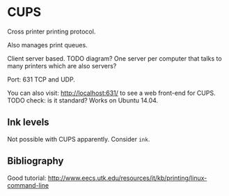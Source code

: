 # CUPS

Cross printer printing protocol.

Also manages print queues.

Client server based. TODO diagram? One server per computer that talks to many printers which are also servers?

Port: 631 TCP and UDP.

You can also visit: <http://localhost:631/> to see a web front-end for CUPS. TODO check: is it standard? Works on Ubuntu 14.04.

## Ink levels

Not possible with CUPS apparently. Consider `ink`.

## Bibliography

Good tutorial: <http://www.eecs.utk.edu/resources/it/kb/printing/linux-command-line>
